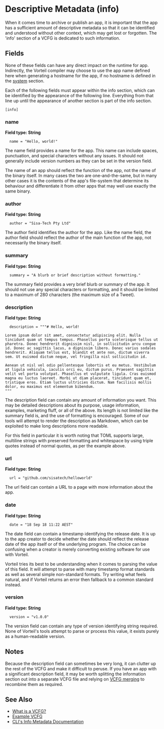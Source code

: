 # Descriptive Metadata (info)

When it comes time to archive or publish an app, it is important that the app
has a sufficient amount of descriptive metadata so that it can be identified and
understood without other context, which may get lost or forgotten. The 'info' 
section of a VCFG is dedicated to such information. 

## Fields 

None of these fields can have any direct impact on the runtime for app. 
Indirectly, the Vorteil compiler may choose to use the app name defined here 
when generating a hostname for the app, if no hostname is defined in the 
[system](../system) section. 

Each of the following fields must appear within the info section, which can be
identified by the appearance of the following line. Everything from that line 
up until the appearance of another section is part of the info section.

```
[info]
```

### name

**Field type: String**

```
  name = "Hello, world!"
```

The name field provides a name for the app. This name can include spaces, 
punctuation, and special characters without any issues. It should not generally 
include version numbers as they can be set in the version field.

The name of an app should reflect the function of the app, not the name of the 
binary itself. In many cases the two are one-and-the-same, but in many other 
cases it is the contents of the app's file-system that determine its behaviour
and differentiate it from other apps that may well use exactly the same binary.

### author

**Field type: String**

```
  author = "Sisa-Tech Pty Ltd"
```

The author field identifies the author for the app. Like the name field, the 
author field should reflect the author of the main function of the app, not 
necessarily the binary itself. 

### summary

**Field type: String**

```
  summary = "A blurb or brief description without formatting."
```

The summary field provides a very brief blurb or summary of the app. It should 
not use any special characters or formatting, and it should be limited to a 
maximum of 280 characters (the maximum size of a Tweet). 

### description

**Field type: String**

```
  description = """# Hello, world!

Lorem ipsum dolor sit amet, consectetur adipiscing elit. Nulla tincidunt quam ut tempus tempus. Phasellus porta scelerisque tellus ut pharetra. Donec hendrerit dignissim nisl, in sollicitudin arcu congue id. Donec ac sagittis lacus, a dignissim libero. Donec varius sodales hendrerit. Aliquam tellus est, blandit et ante non, dictum viverra sem. Ut euismod dictum neque, vel fringilla nisl sollicitudin id.

Aenean ut nisl vel odio pellentesque lobortis et eu metus. Vestibulum at ligula vehicula, iaculis orci eu, dictum purus. Praesent sagittis velit vel porta volutpat. Phasellus et vulputate ligula. Cras euismod magna eu luctus laoreet. Morbi ut diam placerat, tincidunt quam et, tristique eros. Etiam luctus ultricies dictum. Nam facilisis mollis dolor, eu maximus est elementum bibendum.
"""
```

The description field can contain any amount of information you want. This may 
be detailed descriptions about its purpose, usage information, examples, 
marketing fluff, or all of the above. Its length is not limited like the summary
field is, and the use of formatting is encouraged. Some of our tools will 
attempt to render the description as Markdown, which can be exploited to make 
long descriptions more readable.

For this field in particular it is worth noting that TOML supports large, 
multiline strings with preserved formatting and whitespace by using triple
quotes instead of normal quotes, as per the example above.

### url 

**Field type: String**

```
  url = "github.com/sisatech/helloworld"
```

The url field can contain a URL to a page with more information about the app. 

### date 

**Field type: String**

```
  date = "18 Sep 18 11:22 AEST"
```

The date field can contain a timestamp identifying the release date. It is up to
the app creator to decide whether the date should reflect the release date of 
the app itself or of the underlying program. The choice can be confusing when 
a creator is merely converting existing software for use with Vorteil.

Vorteil tries its best to be understanding when it comes to parsing the value 
of this field. It will attempt to parse with many timestamp format standards as
well as several simple non-standard formats. Try writing what feels natural, and
if Vorteil returns an error then fallback to a common standard instead. 

### version

**Field type: String**

```
  version = "v1.0.0"
```

The version field can contain any type of version identifying string required.
None of Vorteil's tools attempt to parse or process this value, it exists 
purely as a human-readable version. 

## Notes

Because the description field can sometimes be very long, it can clutter up the
rest of the VCFG and make it difficult to peruse. If you have an app with a 
significant description field, it may be worth splitting the information section
out into a separate VCFG file and relying on [VCFG merging](../merging) to 
recombine them as required.

## See Also

* [What is a VCFG?](../introduction)
* [Example VCFG](../example)
* [CLI's Info Metadata Documentation](../../../cli/vcfgs/info)